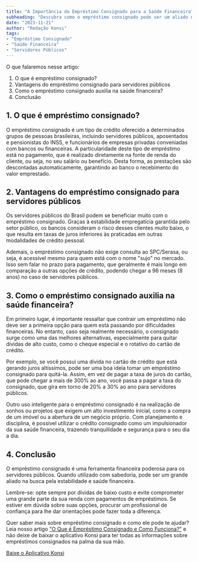 ```yaml
---
title: "A Importância do Empréstimo Consignado para a Saúde Financeira"
subheading: "Descubra como o empréstimo consignado pode ser um aliado na sua estabilidade financeira"
date: "2023-11-21"
author: "Redação Konsi"
tags:
- "Empréstimo Consignado"
- "Saúde Financeira"
- "Servidores Públicos"
---
```


O que falaremos nesse artigo:
1. O que é empréstimo consignado?
2. Vantagens do empréstimo consignado para servidores públicos
3. Como o empréstimo consignado auxilia na saúde financeira?
4. Conclusão

## 1. O que é empréstimo consignado?

O empréstimo consignado é um tipo de crédito oferecido a determinados grupos de pessoas brasileiras, incluindo servidores públicos, aposentados e pensionistas do INSS, e funcionários de empresas privadas conveniadas com bancos ou financeiras. A particularidade deste tipo de empréstimo está no pagamento, que é realizado diretamente na fonte de renda do cliente, ou seja, no seu salário ou benefício. Desta forma, as prestações são descontadas automaticamente, garantindo ao banco o recebimento do valor emprestado.

## 2. Vantagens do empréstimo consignado para servidores públicos

Os servidores públicos do Brasil podem se beneficiar muito com o empréstimo consignado. Graças à estabilidade empregatícia garantida pelo setor público, os bancos consideram o risco desses clientes muito baixo, o que resulta em taxas de juros inferiores às praticadas em outras modalidades de crédito pessoal.

Ademais, o empréstimo consignado não exige consulta ao SPC/Serasa, ou seja, é acessível mesmo para quem está com o nome "sujo" no mercado. Isso sem falar no prazo para pagamento, que geralmente é mais longo em comparação a outras opções de crédito, podendo chegar a 96 meses (8 anos) no caso de servidores públicos.

## 3. Como o empréstimo consignado auxilia na saúde financeira?

Em primeiro lugar, é importante ressaltar que contrair um empréstimo não deve ser a primeira opção para quem está passando por dificuldades financeiras. No entanto, caso seja realmente necessário, o consignado surge como uma das melhores alternativas, especialmente para quitar dívidas de alto custo, como o cheque especial e o rotativo do cartão de crédito.

Por exemplo, se você possui uma dívida no cartão de crédito que está gerando juros altíssimos, pode ser uma boa ideia tomar um empréstimo consignado para quitá-la. Assim, em vez de pagar a taxa de juros do cartão, que pode chegar a mais de 300% ao ano, você passa a pagar a taxa do consignado, que gira em torno de 20% a 30% ao ano para servidores públicos.

Outro uso inteligente para o empréstimo consignado é na realização de sonhos ou projetos que exigem um alto investimento inicial, como a compra de um imóvel ou a abertura de um negócio próprio. Com planejamento e disciplina, é possível utilizar o crédito consignado como um impulsionador da sua saúde financeira, trazendo tranquilidade e segurança para o seu dia a dia.

## 4. Conclusão

O empréstimo consignado é uma ferramenta financeira poderosa para os servidores públicos. Quando utilizado com sabedoria, pode ser um grande aliado na busca pela estabilidade e saúde financeira. 

Lembre-se: opte sempre por dívidas de baixo custo e evite comprometer uma grande parte da sua renda com pagamentos de empréstimos. Se estiver em dúvida sobre suas opções, procurar um profissional de confiança para lhe dar orientações pode fazer toda a diferença. 

Quer saber mais sobre empréstimo consignado e como ele pode te ajudar? Leia nosso artigo ["O Que é Empréstimo Consignado e Como Funciona?"](https://konsi.com.br/postagens/o-que-e-emprestimo-consignado-e-como-funciona) e não deixe de baixar o aplicativo Konsi para ter todas as informações sobre empréstimos consignados na palma da sua mão. 

[Baixe o Aplicativo Konsi](https://konsi.com.br/download-app)
